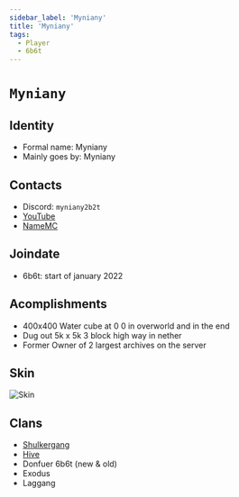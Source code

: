 ```yaml
---
sidebar_label: 'Myniany'
title: 'Myniany'
tags:
  - Player
  - 6b6t
---
```


# `Myniany`

## Identity
* Formal name: Myniany
* Mainly goes by: Myniany

## Contacts
* Discord: `myniany2b2t`
* [YouTube](https://www.youtube.com/channel/UClltrrNBqevswH6XQ0fRwPg)
* [NameMC](https://namemc.com/profile/Myniany.1)

## Joindate
* 6b6t: start of january 2022

## Acomplishments
* 400x400 Water cube at 0 0 in overworld and in the end
* Dug out 5k x 5k 3 block high way in nether
* Former Owner of 2 largest archives on the server

## Skin
![Skin](https://s.namemc.com/3d/skin/body.png?id=d89858f901b3efe0&model=classic&theta=30&phi=21&time=90&width=100&height=200)

## Clans
* [Shulkergang](../Groups/shulkergang.md)
* [Hive](../Groups/hive.md)
* Donfuer 6b6t (new & old)
* Exodus
* Laggang
